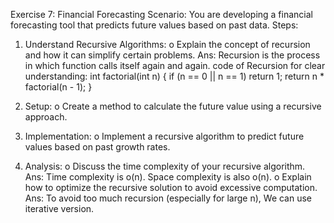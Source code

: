 Exercise 7: Financial Forecasting
Scenario: 
You are developing a financial forecasting tool that predicts future values based on past data.
Steps:

1.	Understand Recursive Algorithms:
  o	Explain the concept of recursion and how it can simplify certain problems.
  Ans: Recursion is the process in which function calls itself again and again.
      code of Recursion for clear understanding:
  	  int factorial(int n) {
         if (n == 0 || n == 1) return 1;
         return n * factorial(n - 1);
      }
  	
3.	Setup:
  o	Create a method to calculate the future value using a recursive approach.
4.	Implementation:
  o	Implement a recursive algorithm to predict future values based on past growth rates.

6.	Analysis:
  o	Discuss the time complexity of your recursive algorithm.
  Ans: Time complexity is o(n).
       Space complexity is also o(n).
  o	Explain how to optimize the recursive solution to avoid excessive computation.
  Ans: To avoid too much recursion (especially for large n), We can use iterative version.
